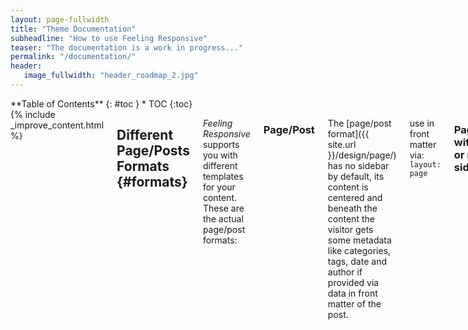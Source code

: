 ```yaml
---
layout: page-fullwidth
title: "Theme Documentation"
subheadline: "How to use Feeling Responsive"
teaser: "The documentation is a work in progress..."
permalink: "/documentation/"
header:
   image_fullwidth: "header_roadmap_2.jpg"
---
```

<div class="row">
<div class="medium-4 medium-push-8 columns" markdown="1">
<div class="panel radius" markdown="1">
**Table of Contents**
{: #toc }
*  TOC
{:toc}
</div>
</div><!-- /.medium-4.columns -->



<div class="medium-8 medium-pull-4 columns" markdown="1">
{% include _improve_content.html %}

## Different Page/Posts Formats   {#formats}

*Feeling Responsive* supports you with different templates for your content. These are the actual page/post formats:

### Page/Post
The [page/post format]({{ site.url }}/design/page/) has no sidebar by default, its content is centered and beneath the content the visitor gets some metadata like categories, tags, date and author if provided via data in front matter of the post.

use in front matter via: `layout: page`

### Page/Post with a left or right sidebar
If you want to show the sidebar, just enter `sidebar: left` or `sidebar: right` in front matter, and *whoops, there it is*! To customize the content of the sidebar, open `_includes/sidebar`.


### Page/Post with or without metadata
If you want to show metadata like categories, tags and date at the end of the page, just enter `show_meta: true`. It's on by default. You can change it via `config.yml`. To turn of metadata just enter – *yes, you guessed right* – `show_meta: false`.



### Page Full Width
If you want full control of styling a page, then use the [page fullwidth template]({{ site.url }}/design/page-fullwidth/). To set up a grid, just use the [foundation grid system](http://foundation.zurb.com/docs/components/grid.html).

use in front matter via: `layout: page-fullwidth`


### Frontpage
This template is special. It allows you to define three *widgets* which are displayed with a headline, image, description and a link to the content. It's used for the [homepage]({{ site.url }}) of this website.

use in front matter via: `layout: frontpage`


### Video
If you're a video producer or cineast, you'll like the [video template]({{ site.url }}/design/video/). It darkens the layout to black and lets the video stand out full-width.

use in front matter via: `layout: video`

<small markdown="1">[Up to table of contents](#toc)</small>
{: .text-right }




## Style your content with   {#styling}

Feeling Responsive offers lots of possibilities to style your articles. You can style your content in different ways. There are elements like subheadlines, feature images, header images, homepage images, meta data like categories and tags and many more.


### subheadlines

If you need a subheadline for an article, just define a subheadline in front matter like this:

`subheadline:  "Subheadline"`

### Quotes

Quotes mix it up a little bit, if you write long articles. So use quotes:

> Age is an issue of mind over matter. If you don't mind, it doesn't matter.
<cite>Mark Twain</cite>

<small markdown="1">[Up to table of contents](#toc)</small>
{: .text-right }


## Comments

You can use comments with *Feeling Responsive* by the way of Disqus. If you want to use Disqus-Comments just open `config.yml` and add your `disqus_shortname`. [More on how to use Disqus ›](https://disqus.com/websites/)

By default comments are turned off. You can customize the default behaviour in `config.yml`. To **turn on comments** just add `comments: true` to front matter using the page layout `layout: page`. 

<small markdown="1">[Up to table of contents](#toc)</small>
{: .text-right }




## Responsive Videos

With foundation responsive videos are easy. [More ›](http://foundation.zurb.com/docs/components/flex_video.html)

<div class="flex-video">
        <iframe width="1280" height="720" src="//www.youtube.com/embed/WoHxoz_0ykI" frameborder="0" allowfullscreen></iframe>
</div>

### Code to use for flexible videos

{% highlight html %}
<div class="flex-video">
  <iframe with video />
</div>
{% endhighlight %}


<img class="t60" src="{{ site.url }}/images/header_homepage_13.jpg">

## Images: Title, Thumbnails, Homepage   {#images}

There are several types of images you can define via front matter. If you want to change the images used in the header have a look at [Style your Header]({{ site.url }}/headers/). 


### Title Images

~~~
image:
    title: image.jpg
~~~


### Thumbnails

Thumbnails are used on archive pages like the [blog index][2]. They have a size of 150x150 pixels. Define them in front matter like this:

~~~
image:
    thumb: thumbnail_image.jpg
~~~


### Homepage Image

If you want to feature an article on the homepage with a huge image, then use the homepage image with a width of 970 pixels. If no homepage image is defined *Feeling Responsive* writes instead *New Blog Articles* over the blog entries. Define the homepage image like this:

~~~
image:
    homepage: header_homepage_13.jpg
~~~



### Captions with URL

Sometimes you want to give credit to the creator of your images, maybe with a link. Especially when you use Creative Commons-images like I do for this website. Just add the following front matter and *Feeling Responsive* does the rest:

~~~
image:
    title: header_image.jpg
    caption: Image by Phlow
    caption_url: "http://phlow.de/"
~~~

### Define all images for an article

~~~
image:
    title: title_image.jpg
    thumb: thumbnail_image.jpg
    homepage: header_homepage_13.jpg
    caption: Image by Phlow
    caption_url: "http://phlow.de/"
~~~


<small markdown="1">[Up to table of contents](#toc)</small>
{: .text-right }


## Create a Table of Contents
{: .t60}

With the Kramdown parser for Markdown you can render a table of contents for your documents. Just insert the following HTML in your post before the actual content. More information on [»Automatic ›Table of Contents‹ Generation«][1].

### Bare Bones Version
{% highlight html %}
### Table of Contents
*  Auto generated table of contents
{:toc}
{% endhighlight %}

### Foundation panel version

{% highlight html %}
<div class="panel radius" markdown="1">
**Table of Contents**
{: #toc }
*  TOC
{:toc}
</div>
{% endhighlight %}
<small markdown="1">[Up to table of contents](#toc)</small>
{: .text-right }

## Breadcrumbs

To turn on breadcrumbs, just use...

{% highlight html %}
breadcrumb: true
{% endhighlight %}


## Includes
{: .t60}

Includes can be very helpful to spice up your content. You can use includes in your Markdown-files with ease: Just call them with some Liquid code.

### list-posts.html

The `list-posts.html`-include is a loop to list posts. It's a helper to add some additional content fast and easy. You can use it in individual posts for example. Which parameters you use, depends on you.

Possible parameter for the loop:

- entries › define the number of entries to show
- offset › define the offset (number of entries to skip before displaying the first one)
- category › define **only one** category to display according entries

The loop looks like this when you use all parameters. Single parameters are possible of course.

~~~
{% raw %}{% include list-posts entries='3' offset='1' category='design' %}{% endraw %}
~~~

### next-previous-post-in-category.html

This include creates a next/previous link to a post of the same category using the first categories-variable in front matter.

~~~
{% raw %} {% include next-previous-post-in-category %}{% endraw %}
~~~


### improve_content

If your content is on Jekyll you can use this include to automatically generate a »Edit on GitHub Link« to give people a possibility to improve your content. Got the idea from [Ben Balters Blog](http://ben.balter.com/).

~~~
{% raw %}{% include _improve_content.html %}{% endraw %}
~~~


### list-collection

This include lets you loop through a collection to list all entries in that collection. If you set »published: false« in front matter of a collection page the page gots filtered out via unless. The following example loops through a collection called *wordpress*.

~~~
{% raw %}{% include list-collection collection='wordpress' %}{% endraw %}
~~~


### alert – Embed an alert in your content

This include lets you easily display an alert. To use the include no `.html` ending is necessary. You can use five different kinds of alerts: `warning`, `info`, `success`, `alert` and `text`. 

~~~
{% raw %}{% include alert warning='This is a warning.' %}
{% include alert info='An info box.' %}
{% include alert success='Yeah, you made it!' %}
{% include alert alert='Danger!' %}
{% include alert terminal='jekyll -serve' %}
{% include alert text='Just a note!' %}{% endraw %}
~~~

{% include alert warning='This is a warning.' %}
{% include alert info='An info box.' %}
{% include alert success='Yeah, you made it!' %}
{% include alert alert='Danger!' %}
{% include alert terminal='jekyll -serve' %}
{% include alert text='Just a note!' %}

You can even use `<html>`-tags inside the alert. Beware: Use " and ' properly.

~~~
{% raw %}{% include alert info='<em>Feeling Responsive</em> is listed on <a href="http://jekyllthemes.org/">http://jekyllthemes.org</a>' %}{% endraw %}
~~~

{% include alert info='<em>Feeling Responsive</em> is listed on <a href="http://jekyllthemes.org/">http://jekyllthemes.org</a>' %}

<small markdown="1">[Up to table of contents](#toc)</small>
{: .text-right }


## Javascript/Foundation modules

*Feeling Responsive* uses the foundation framework and some of its javascript components. I reduced the modules, to decrease page load and make the theme faster.

I only added one other javascript-module: [`backstretch`][3] by Scott Robbin. These modules are currently used by the theme and included in `javascript.min.js`. There is also a non-minified version, if you want to take a closer look: `javascript.js`.

~~~
/foundation/bower_components/foundation/js/vendor/jquery.js'
/foundation/bower_components/foundation/js/vendor/fastclick.js'
/foundation/bower_components/foundation/js/foundation.accordion.js'
/foundation/bower_components/foundation/js/foundation.clearing.js'
/foundation/bower_components/foundation/js/foundation.dropdown.js'
/foundation/bower_components/foundation/js/foundation.equalizer.js'
/foundation/bower_components/foundation/js/foundation.magellan.js'
/foundation/bower_components/foundation/js/foundation.topbar.js'
/foundation/js/jquery.backstretch.js'
~~~

{% include _improve_content.html %}

</div><!-- /.medium-8.columns -->
</div><!-- /.row -->

 [1]: http://kramdown.gettalong.org/converter/html.html#toc
 [2]: {{ site.url }}/blog/
 [3]: http://srobbin.com/jquery-plugins/backstretch/
 [4]: #
 [5]: #
 [6]: #
 [7]: #
 [8]: #
 [9]: #
 [10]: #
